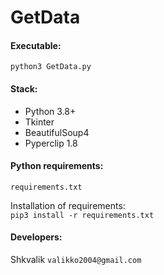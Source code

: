 # GetData

#### Executable:
`python3 GetData.py`

#### Stack:
* Python 3.8+
* Tkinter
* BeautifulSoup4
* Pyperclip 1.8

#### Python requirements:
`requirements.txt`

Installation of requirements:  
`pip3 install -r requirements.txt`

#### Developers:
Shkvalik
`valikko2004@gmail.com`
